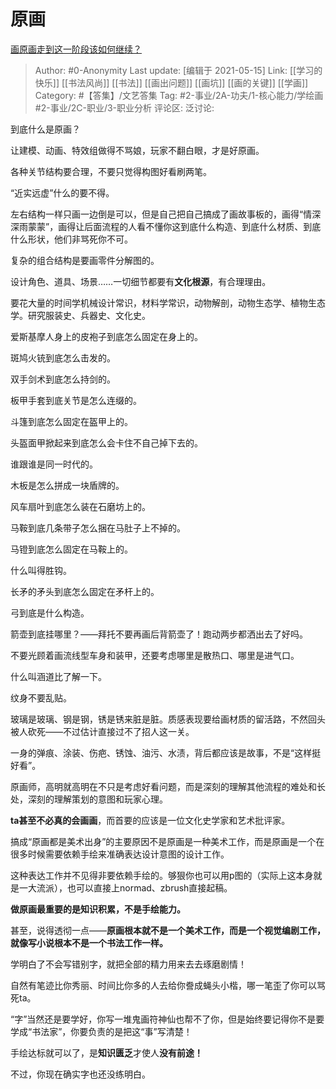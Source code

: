 # 原画
[画原画走到这一阶段该如何继续？](https://www.zhihu.com/question/446625386/answer/1783658093)

> Author: #0-Anonymity
> Last update: [编辑于 2021-05-15]
> Link: [[学习的快乐]] [[书法风尚]] [[书法]] [[画出问题]] [[画坑]] [[画的关键]] [[学画]]
> Category: #【答集】/文艺答集
> Tag: #2-事业/2A-功夫/1-核心能力/学绘画 #2-事业/2C-职业/3-职业分析
> 评论区:
> 泛讨论:

到底什么是原画？

让建模、动画、特效组做得不骂娘，玩家不翻白眼，才是好原画。

各种关节结构要合理，不要只觉得构图好看刷两笔。

“近实远虚”什么的要不得。

左右结构一样只画一边倒是可以，但是自己把自己搞成了画故事板的，画得“情深深雨蒙蒙”，画得让后面流程的人看不懂你这到底什么构造、到底什么材质、到底什么形状，他们非骂死你不可。

复杂的组合结构是要画零件分解图的。

设计角色、道具、场景……一切细节都要有**文化根源**，有合理理由。

要花大量的时间学机械设计常识，材料学常识，动物解剖，动物生态学、植物生态学。研究服装史、兵器史、文化史。

爱斯基摩人身上的皮袍子到底怎么固定在身上的。

斑鸠火铳到底怎么击发的。

双手剑术到底怎么持剑的。

板甲手套到底关节是怎么连缀的。

斗篷到底怎么固定在盔甲上的。

头盔面甲掀起来到底怎么会卡住不自己掉下去的。

谁跟谁是同一时代的。

木板是怎么拼成一块盾牌的。

风车扇叶到底怎么装在石磨坊上的。

马鞍到底几条带子怎么捆在马肚子上不掉的。

马镫到底怎么固定在马鞍上的。

什么叫得胜钩。

长矛的矛头到底怎么固定在矛杆上的。

弓到底是什么构造。

箭壶到底挂哪里？——拜托不要再画后背箭壶了！跑动两步都洒出去了好吗。

不要光顾着画流线型车身和装甲，还要考虑哪里是散热口、哪里是进气口。

什么叫涵道比了解一下。

纹身不要乱贴。

玻璃是玻璃、钢是钢，锈是锈来脏是脏。质感表现要给画材质的留活路，不然回头被人砍死——不过估计直接过不了招人这一关。

一身的弹痕、涂装、伤疤、锈蚀、油污、水渍，背后都应该是故事，不是“这样挺好看”。

原画师，高明就高明在不只是考虑好看问题，而是深刻的理解其他流程的难处和长处，深刻的理解策划的意图和玩家心理。

**ta甚至不必真的会画画**，而首要的应该是一位文化史学家和艺术批评家。

搞成“原画都是美术出身”的主要原因不是原画是一种美术工作，而是原画是一个在很多时候需要依赖手绘来准确表达设计意图的设计工作。

这种表达工作并不见得非要依赖手绘的。够狠你也可以用p图的（实际上这本身就是一大流派），也可以直接上normad、zbrush直接起稿。

**做原画最重要的是知识积累，不是手绘能力。**

甚至，说得透彻一点——**原画根本就不是一个美术工作，而是一个视觉编剧工作，就像写小说根本不是一个书法工作一样。**

学明白了不会写错别字，就把全部的精力用来去去琢磨剧情！

自然有笔迹比你秀丽、时间比你多的人去给你誊成蝇头小楷，哪一笔歪了你可以骂死ta。

“字”当然还是要学好，你写一堆鬼画符神仙也帮不了你，但是始终要记得你不是要学成“书法家”，你要负责的是把这“事”写清楚！

手绘达标就可以了，是**知识匮乏**才使人**没有前途！**

不过，你现在确实字也还没练明白。
